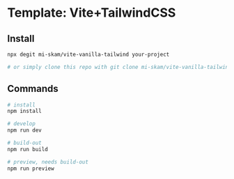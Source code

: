 # Template: Vite+TailwindCSS

## Install

```bash
npx degit mi-skam/vite-vanilla-tailwind your-project

# or simply clone this repo with git clone mi-skam/vite-vanilla-tailwind
```

## Commands

```bash
# install
npm install

# develop
npm run dev

# build-out
npm run build

# preview, needs build-out
npm run preview
```

<p align="center">
</p>
